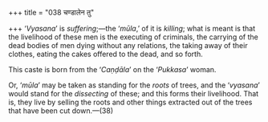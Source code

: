 +++
title = "038 चण्डालेन तु"

+++
‘*Vyasana*’ is *suffering*;—the ‘*mūla*,’ of it is *killing*; what is
meant is that the livelihood of these men is the executing of criminals,
the carrying of the dead bodies of men dying without any relations, the
taking away of their clothes, eating the cakes offered to the dead, and
so forth.

This caste is born from the ‘*Caṇḍāla*’ on the ‘*Pukkasa*’ woman.

Or, ‘*mūla*’ may be taken as standing for the *roots* of trees, and the
‘*vyasana*’ would stand for the *dissecting* of these; and this forms
their livelihood. That is, they live by selling the roots and other
things extracted out of the trees that have been cut down.—(38)


